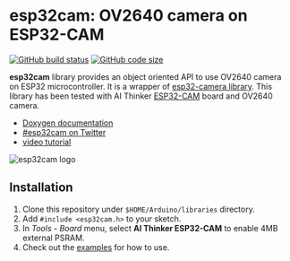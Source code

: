 # esp32cam: OV2640 camera on ESP32-CAM

[![GitHub build status](https://img.shields.io/github/actions/workflow/status/yoursunny/esp32cam/build.yml?style=flat)](https://github.com/yoursunny/esp32cam/actions) [![GitHub code size](https://img.shields.io/github/languages/code-size/yoursunny/esp32cam?style=flat)](https://github.com/yoursunny/esp32cam)

**esp32cam** library provides an object oriented API to use OV2640 camera on ESP32 microcontroller.
It is a wrapper of [esp32-camera library](https://github.com/espressif/esp32-camera).
This library has been tested with AI Thinker [ESP32-CAM](https://docs.ai-thinker.com/en/esp32-cam) board and OV2640 camera.

* [Doxygen documentation](https://esp32cam.yoursunny.dev)
* [#esp32cam on Twitter](https://twitter.com/hashtag/esp32cam)
* [video tutorial](https://youtu.be/Sb08leLWOgA)

![esp32cam logo](docs/logo.svg)

## Installation

1. Clone this repository under `$HOME/Arduino/libraries` directory.
2. Add `#include <esp32cam.h>` to your sketch.
3. In *Tools* - *Board* menu, select **AI Thinker ESP32-CAM** to enable 4MB external PSRAM.
4. Check out the [examples](examples/) for how to use.
